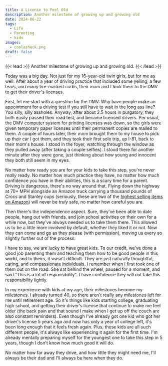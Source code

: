 ```yaml
---
title: A License to Feel Old
description: Another milestone of growing up and growing old
date: 2024-06-22
tags:
  - Life
  - Parenting
  - kids
images:
  - coolasheck.png
draft: false
---
```

{{< lead >}}
Another milestone of growing up and growing old. 
{{< /lead >}}

Today was a big day. Not just for my 16-year-old twin girls, but for me as well. After about a year of driving practice that included some yelling, a few tears, and many tire-marked curbs, their mom and I took them to the DMV to get their driver's licenses.

First, let me start with a question for the DMV: Why have people make an appointment for a driving test if you still have to wait in the long ass line? You silly, silly assholes. Anyway, after about 2.5 hours in purgatory, they both easily passed their road test, and became licensed drivers. Per usual, the DMV computer system for printing licenses was down, so the girls were given temporary paper licenses until their permanent copies are mailed to them. A couple of hours later, their mom brought them to my house to pick up their car I got them, and they took their first solo trip, up I-81, back to their mom's house. I stood in the foyer, watching through the window as they pulled away (after taking a couple selfies). I stood there for another minute after they were gone, just thinking about how young and innocent they both still seem in my eyes.

No matter how ready you are for your kids to take this step, you're never *really* ready. No matter how much practice they have, no matter how much confidence you have in their abilities, this is a scary time for a parent. Driving is dangerous, there's no way around that. Flying down the highway at 70+ MPH alongside an Amazon truck carrying a thousand pounds of Crocs and Stanley cups (seriously, these are two of the [highest selling items on Amazon](https://www.amazon.com/Best-Sellers/zgbs)) will never be *truly* safe, no matter how careful you are. 

Then there's the independence aspect. Sure, they've been able to date people, hang out with friends, and join school activities on their own for a while now, but they've always needed us to take them there. This allowed us to be a little more involved by default, whether they liked it or not. Now they can come and go as they please (with permission), moving us every so slightly further out of the process.

I have to say, we are lucky to have great kids. To our credit, we've done a good job parenting them and teaching them how to be good people in this world, and to theirs, it wasn't difficult. They are just naturally thoughtful, caring, and compassionate individuals. I remember when I first took one of them out on the road. She sat behind the wheel, paused for a moment, and said "This is a lot of responsibility". I have confidence they will not take this responsibility lightly.

In my experience with kids at my age, their milestones become my milestones. I already turned 40, so there aren't really any milestones left for me until retirement age. So it's things like kids starting college, graduating high school, and getting their driver's license that continue to make me feel older (the back pain and that sound I make when I get up off the couch are also constant reminders). Even though I've already got one kid who got her driver's license 5 years ago and now has only a year of college left, it's been long enough that it feels fresh again. Plus, these kids are all such different people, it's always like experiencing it again for the first time. I'm already mentally preparing myself for the youngest one to take this step in 5 years, though I don't know how much good it will do. 

No matter how far away they drive, and how little they might need me, I'll always be their dad and I'll always be here when they do.